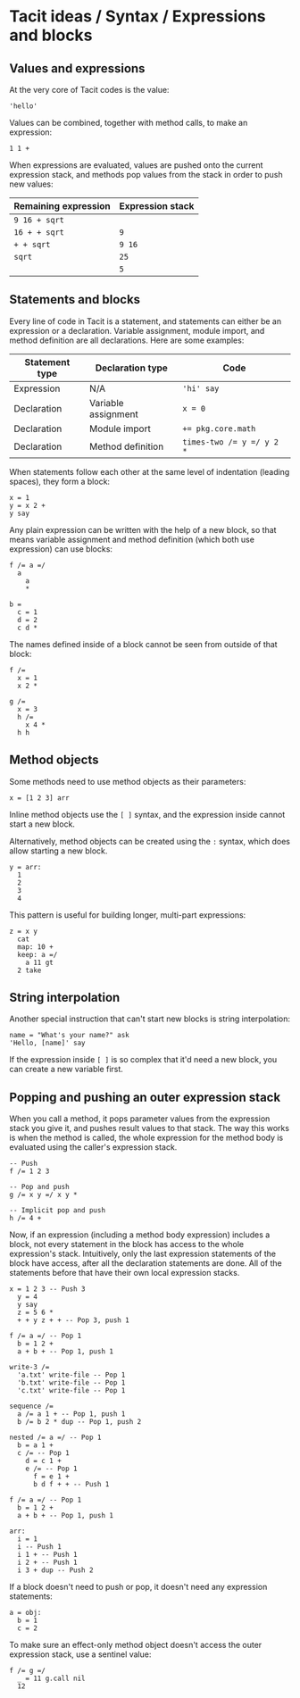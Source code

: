 # Tacit ideas / Syntax / Expressions and blocks

## Values and expressions

At the very core of Tacit codes is the value:
```
'hello'
```

Values can be combined, together with method calls, to make an expression:
```
1 1 +
```

When expressions are evaluated, values are pushed onto the current expression stack, and methods pop values from the stack in order to push new values:

| Remaining expression | Expression stack |
| -------------------- | ---------------- |
| `9 16 + sqrt`        | ` `              |
| `16 + + sqrt`        | `9`              |
| `+ + sqrt`           | `9 16`           |
| `sqrt`               | `25`             |
| ` `                  | `5`              |

## Statements and blocks

Every line of code in Tacit is a statement, and statements can either be an expression or a declaration. Variable assignment, module import, and method definition are all declarations. Here are some examples:

| Statement type | Declaration type | Code |
| --- | --- | --- |
| Expression | N/A | `'hi' say` |
| Declaration | Variable assignment | `x = 0` |
| Declaration | Module import | `+= pkg.core.math` |
| Declaration | Method definition | `times-two /= y =/ y 2 *` |

When statements follow each other at the same level of indentation (leading spaces), they form a block:
```
x = 1
y = x 2 +
y say
```

Any plain expression can be written with the help of a new block, so that means variable assignment and method definition (which both use expression) can use blocks:
```
f /= a =/
  a
    a
    *

b =
  c = 1
  d = 2
  c d *
```

The names defined inside of a block cannot be seen from outside of that block:
```
f /=
  x = 1
  x 2 *

g /=
  x = 3
  h /=
    x 4 *
  h h
```

## Method objects

Some methods need to use method objects as their parameters:
```
x = [1 2 3] arr
```

Inline method objects use the `[ ]` syntax, and the expression inside cannot start a new block.

Alternatively, method objects can be created using the `:` syntax, which does allow starting a new block.
```
y = arr:
  1
  2
  3
  4
```

This pattern is useful for building longer, multi-part expressions:
```
z = x y
  cat
  map: 10 +
  keep: a =/
    a 11 gt
  2 take
```

## String interpolation

Another special instruction that can't start new blocks is string interpolation:
```
name = "What's your name?" ask
'Hello, [name]' say
```

If the expression inside `[ ]` is so complex that it'd need a new block, you can create a new variable first.

## Popping and pushing an outer expression stack

When you call a method, it pops parameter values from the expression stack you give it, and pushes result values to that stack. The way this works is when the method is called, the whole expression for the method body is evaluated using the caller's expression stack.
```
-- Push
f /= 1 2 3

-- Pop and push
g /= x y =/ x y *

-- Implicit pop and push
h /= 4 +
```

Now, if an expression (including a method body expression) includes a block, not every statement in the block has access to the whole expression's stack. Intuitively, only the last expression statements of the block have access, after all the declaration statements are done. All of the statements before that have their own local expression stacks.
```
x = 1 2 3 -- Push 3
  y = 4
  y say
  z = 5 6 *
  + + y z + + -- Pop 3, push 1

f /= a =/ -- Pop 1
  b = 1 2 +
  a + b + -- Pop 1, push 1

write-3 /=
  'a.txt' write-file -- Pop 1
  'b.txt' write-file -- Pop 1
  'c.txt' write-file -- Pop 1

sequence /=
  a /= a 1 + -- Pop 1, push 1
  b /= b 2 * dup -- Pop 1, push 2

nested /= a =/ -- Pop 1
  b = a 1 +
  c /= -- Pop 1
    d = c 1 +
    e /= -- Pop 1
      f = e 1 +
      b d f + + -- Push 1

f /= a =/ -- Pop 1
  b = 1 2 +
  a + b + -- Pop 1, push 1

arr:
  i = 1
  i -- Push 1
  i 1 + -- Push 1
  i 2 + -- Push 1
  i 3 + dup -- Push 2
```

If a block doesn't need to push or pop, it doesn't need any expression statements:
```
a = obj:
  b = 1
  c = 2
```

To make sure an effect-only method object doesn't access the outer expression stack, use a sentinel value:
```
f /= g =/
  _ = 11 g.call nil
  12
```
